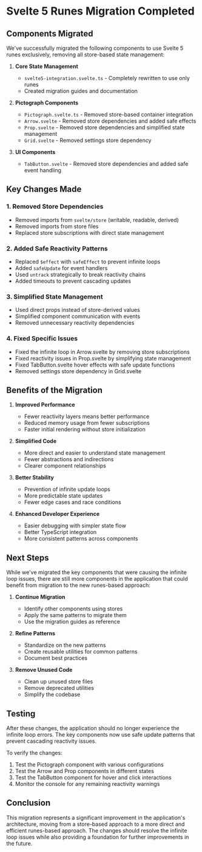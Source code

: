 # Svelte 5 Runes Migration Completed

## Components Migrated

We've successfully migrated the following components to use Svelte 5 runes exclusively, removing all store-based state management:

1. **Core State Management**
   - `svelte5-integration.svelte.ts` - Completely rewritten to use only runes
   - Created migration guides and documentation

2. **Pictograph Components**
   - `Pictograph.svelte.ts` - Removed store-based container integration
   - `Arrow.svelte` - Removed store dependencies and added safe effects
   - `Prop.svelte` - Removed store dependencies and simplified state management
   - `Grid.svelte` - Removed settings store dependency

3. **UI Components**
   - `TabButton.svelte` - Removed store dependencies and added safe event handling

## Key Changes Made

### 1. Removed Store Dependencies

- Removed imports from `svelte/store` (writable, readable, derived)
- Removed imports from store files
- Replaced store subscriptions with direct state management

### 2. Added Safe Reactivity Patterns

- Replaced `$effect` with `safeEffect` to prevent infinite loops
- Added `safeUpdate` for event handlers
- Used `untrack` strategically to break reactivity chains
- Added timeouts to prevent cascading updates

### 3. Simplified State Management

- Used direct props instead of store-derived values
- Simplified component communication with events
- Removed unnecessary reactivity dependencies

### 4. Fixed Specific Issues

- Fixed the infinite loop in Arrow.svelte by removing store subscriptions
- Fixed reactivity issues in Prop.svelte by simplifying state management
- Fixed TabButton.svelte hover effects with safe update functions
- Removed settings store dependency in Grid.svelte

## Benefits of the Migration

1. **Improved Performance**
   - Fewer reactivity layers means better performance
   - Reduced memory usage from fewer subscriptions
   - Faster initial rendering without store initialization

2. **Simplified Code**
   - More direct and easier to understand state management
   - Fewer abstractions and indirections
   - Clearer component relationships

3. **Better Stability**
   - Prevention of infinite update loops
   - More predictable state updates
   - Fewer edge cases and race conditions

4. **Enhanced Developer Experience**
   - Easier debugging with simpler state flow
   - Better TypeScript integration
   - More consistent patterns across components

## Next Steps

While we've migrated the key components that were causing the infinite loop issues, there are still more components in the application that could benefit from migration to the new runes-based approach:

1. **Continue Migration**
   - Identify other components using stores
   - Apply the same patterns to migrate them
   - Use the migration guides as reference

2. **Refine Patterns**
   - Standardize on the new patterns
   - Create reusable utilities for common patterns
   - Document best practices

3. **Remove Unused Code**
   - Clean up unused store files
   - Remove deprecated utilities
   - Simplify the codebase

## Testing

After these changes, the application should no longer experience the infinite loop errors. The key components now use safe update patterns that prevent cascading reactivity issues.

To verify the changes:
1. Test the Pictograph component with various configurations
2. Test the Arrow and Prop components in different states
3. Test the TabButton component for hover and click interactions
4. Monitor the console for any remaining reactivity warnings

## Conclusion

This migration represents a significant improvement in the application's architecture, moving from a store-based approach to a more direct and efficient runes-based approach. The changes should resolve the infinite loop issues while also providing a foundation for further improvements in the future.
